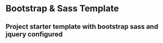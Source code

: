 Bootstrap & Sass Template
==============
Project starter template with bootstrap sass and jquery configured
------------------

